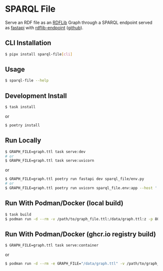# SPARQL File

Serve an RDF file as an [RDFLib](https://rdflib.readthedocs.io/) Graph through a SPARQL endpoint served as [fastapi](https://fastapi.tiangolo.com/) with [rdflib-endpoint](https://pypi.org/project/rdflib-endpoint/) ([github](https://github.com/vemonet/rdflib-endpoint)).

## CLI Installation

```sh
$ pipx install sparql-file[cli]
```

## Usage

```sh
$ sparql-file --help
```

## Development Install

```sh
$ task install
```

or

```sh
$ poetry install
```

## Run Locally

```sh
$ GRAPH_FILE=graph.ttl task serve:dev
# or
$ GRAPH_FILE=graph.ttl task serve:uvicorn
```

or

```sh
$ GRAPH_FILE=graph.ttl poetry run fastapi dev sparql_file/env.py
# or
$ GRAPH_FILE=graph.ttl poetry run uvicorn sparql_file.env:app --host '' --port 8080
```

## Run With Podman/Docker (local build)

```sh
$ task build
$ podman run -d --rm -v /path/to/graph_file.ttl:/data/graph.ttl:z -p 8080:8080 localhost/sparql-file:latest
```

## Run With Podman/Docker (ghcr.io registry build)

```sh
$ GRAPH_FILE=graph.ttl task serve:container
```

or

```sh
$ podman run -d --rm -e GRAPH_FILE="/data/graph.ttl" -v /path/to/graph_file.ttl:/data/graph.ttl:z -p 8080:8080 ghcr.io/aksw/sparql-file:main
```
